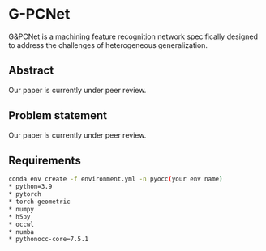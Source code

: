 # G-PCNet
G&amp;PCNet is a machining feature recognition network specifically designed to address the challenges of heterogeneous generalization.
## Abstract
Our paper is currently under peer review.
## Problem statement
Our paper is currently under peer review.
## Requirements
```bash
conda env create -f environment.yml -n pyocc(your env name)
* python=3.9
* pytorch
* torch-geometric
* numpy
* h5py
* occwl
* numba
* pythonocc-core=7.5.1
